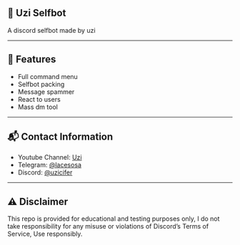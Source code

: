 ## 🚀 Uzi Selfbot
A discord selfbot made by uzi

---

## 🌟 Features
- Full command menu 
- Selfbot packing
- Message spammer
- React to users
- Mass dm tool

---

## 📬 Contact Information 
- Youtube Channel: [Uzi](www.youtube.com/@uziwtf)
- Telegram: [@lacesosa](https://t.me/lacesosa)
- Discord: [@uzicifer](https://discord.gg/justice)

---

## ⚠️ Disclaimer 
This repo is provided for educational and testing purposes only, I do not take responsibility for any 
misuse or violations of Discord’s Terms of Service, Use responsibly.

